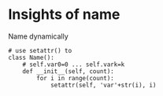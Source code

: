 # Insights of name

Name dynamically
```
# use setattr() to 
class Name():
    # self.var0=0 ... self.vark=k
    def __init__(self, count):
        for i in range(count):
            setattr(self, 'var'+str(i), i)
```